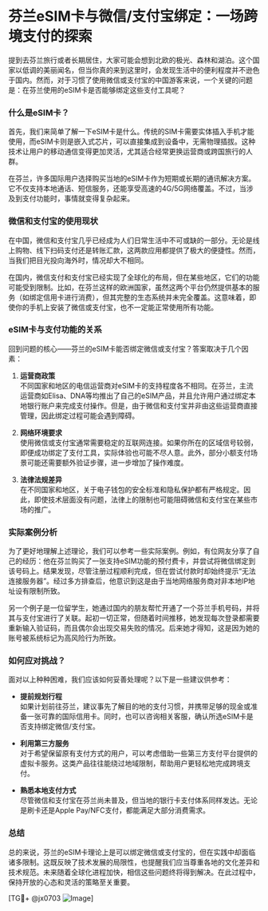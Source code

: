 # 芬兰eSIM卡与微信/支付宝绑定：一场跨境支付的探索

提到去芬兰旅行或者长期居住，大家可能会想到北欧的极光、森林和湖泊。这个国家以低调的美丽闻名，但当你真的来到这里时，会发现生活中的便利程度并不逊色于国内。然而，对于习惯了使用微信或支付宝的中国游客来说，一个关键的问题是：在芬兰使用的eSIM卡是否能够绑定这些支付工具呢？

### 什么是eSIM卡？
首先，我们来简单了解一下eSIM卡是什么。传统的SIM卡需要实体插入手机才能使用，而eSIM卡则是嵌入式芯片，可以直接集成到设备中，无需物理插拔。这种技术让用户的移动通信变得更加灵活，尤其适合经常更换运营商或跨国旅行的人群。

在芬兰，许多国际用户选择购买当地的eSIM卡作为短期或长期的通讯解决方案。它不仅支持本地通话、短信服务，还能享受高速的4G/5G网络覆盖。不过，当涉及到支付功能时，事情就变得复杂起来。

### 微信和支付宝的使用现状
在中国，微信和支付宝几乎已经成为人们日常生活中不可或缺的一部分。无论是线上购物、线下扫码支付还是转账汇款，这两款应用都提供了极大的便捷性。然而，当我们把目光投向海外时，情况却大不相同。

在国内，微信支付和支付宝已经实现了全球化的布局，但在某些地区，它们的功能可能受到限制。比如，在芬兰这样的欧洲国家，虽然这两个平台仍然提供基本的服务（如绑定信用卡进行消费），但其完整的生态系统并未完全覆盖。这意味着，即使你的手机上安装了微信或支付宝，也不一定能正常使用所有功能。

### eSIM卡与支付功能的关系
回到问题的核心——芬兰的eSIM卡能否绑定微信或支付宝？答案取决于几个因素：

1. **运营商政策**  
   不同国家和地区的电信运营商对eSIM卡的支持程度各不相同。在芬兰，主流运营商如Elisa、DNA等均推出了自己的eSIM产品，并且允许用户通过绑定本地银行账户来完成支付操作。但是，由于微信和支付宝并非由这些运营商直接管理，因此绑定过程可能会遇到障碍。

2. **网络环境要求**  
   使用微信或支付宝通常需要稳定的互联网连接。如果你所在的区域信号较弱，即便成功绑定了支付工具，实际体验也可能不尽人意。此外，部分小额支付场景可能还需要额外验证步骤，进一步增加了操作难度。

3. **法律法规差异**  
   在不同国家和地区，关于电子钱包的安全标准和隐私保护都有严格规定。因此，即使技术层面没有问题，法律上的限制也可能阻碍微信和支付宝在某些市场的推广。

### 实际案例分析
为了更好地理解上述理论，我们可以参考一些实际案例。例如，有位网友分享了自己的经历：他在芬兰购买了一张支持eSIM功能的预付费卡，并尝试将微信绑定到该号码上。结果发现，尽管注册过程顺利完成，但在尝试付款时却始终提示“无法连接服务器”。经过多方排查后，他意识到这是由于当地网络服务商对非本地IP地址设有限制所致。

另一个例子是一位留学生，她通过国内的朋友帮忙开通了一个芬兰手机号码，并将其与支付宝进行了关联。起初一切正常，但随着时间推移，她发现每次登录都需要重新输入验证码，而且偶尔会出现交易失败的情况。后来她才得知，这是因为她的账号被系统标记为高风险行为所致。

### 如何应对挑战？
面对以上种种困难，我们应该如何妥善处理呢？以下是一些建议供参考：

- **提前规划行程**  
  如果计划前往芬兰，建议事先了解目的地的支付习惯，并携带足够的现金或准备一张可靠的国际信用卡。同时，也可以咨询相关客服，确认所选eSIM卡是否支持绑定微信/支付宝。

- **利用第三方服务**  
  对于希望保留原有支付方式的用户，可以考虑借助一些第三方支付平台提供的虚拟卡服务。这类产品往往能绕过地域限制，帮助用户更轻松地完成跨境支付。

- **熟悉本地支付方式**  
  尽管微信和支付宝在芬兰尚未普及，但当地的银行卡支付体系同样发达。无论是刷卡还是Apple Pay/NFC支付，都能满足大部分消费需求。

### 总结
总的来说，芬兰的eSIM卡理论上是可以绑定微信或支付宝的，但在实践中却面临诸多限制。这既反映了技术发展的局限性，也提醒我们应当尊重各地的文化差异和技术规范。未来随着全球化进程加快，相信这些问题终将得到解决。在此过程中，保持开放的心态和灵活的策略至关重要。

[TG💪+ @jx0703 ![Image](https://github.com/user-attachments/assets/dbca1d08-cadb-493c-b0ec-ad6f7a83f270)]